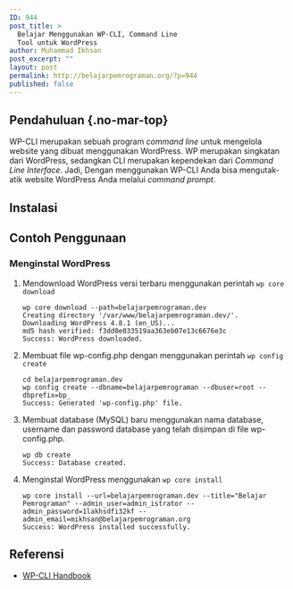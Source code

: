 ```yaml
---
ID: 944
post_title: >
  Belajar Menggunakan WP-CLI, Command Line
  Tool untuk WordPress
author: Muhammad Ikhsan
post_excerpt: ""
layout: post
permalink: http://belajarpemrograman.org/?p=944
published: false
---
```

Pendahuluan {.no-mar-top}
-------------------------

WP-CLI merupakan sebuah program *command line* untuk mengelola website yang dibuat menggunakan WordPress. WP merupakan singkatan dari WordPress, sedangkan CLI merupakan kependekan dari *Command Line Interface*. Jadi, Dengan menggunakan WP-CLI Anda bisa mengutak-atik website WordPress Anda melalui *command prompt*.

Instalasi
---------

Contoh Penggunaan
-----------------

### Menginstal WordPress

1.  Mendownload WordPress versi terbaru menggunakan perintah `wp core download`

    <pre class="command-line" data-user="mi" data-host="localhost" data-output="2-5"><code class="language-bash">wp core download --path=belajarpemrograman.dev
    Creating directory '/var/www/belajarpemrograman.dev/'.
    Downloading WordPress 4.8.1 (en_US)...
    md5 hash verified: f3dd0e033519aa363eb07e13c6676e3c
    Success: WordPress downloaded.</code></pre>

2.  Membuat file wp-config.php dengan menggunakan perintah `wp config create`

    <pre class="command-line" data-user="mi" data-host="localhost" data-output="3"><code class="language-bash">cd belajarpemrograman.dev
    wp config create --dbname=belajarpemrograman --dbuser=root --dbprefix=bp_
    Success: Generated 'wp-config.php' file.</code></pre>

3.  Membuat database (MySQL) baru menggunakan nama database, username dan password database yang telah disimpan di file wp-config.php.

    <pre class="command-line" data-user="mi" data-host="localhost" data-output="2"><code class="language-bash">wp db create
    Success: Database created.</code></pre>

4.  Menginstal WordPress menggunakan `wp core install`

    <pre class="command-line" data-user="mi" data-host="localhost" data-output="2"><code class="language-bash">wp core install --url=belajarpemrograman.dev --title="Belajar Pemrograman" --admin_user=admin_istrator --admin_password=1lakhsdfi32kf --admin_email=mikhsan@belajarpemrograman.org
    Success: WordPress installed successfully.</code></pre>

Referensi
---------

-   [WP-CLI Handbook](https://make.wordpress.org/cli/handbook/quick-start/)